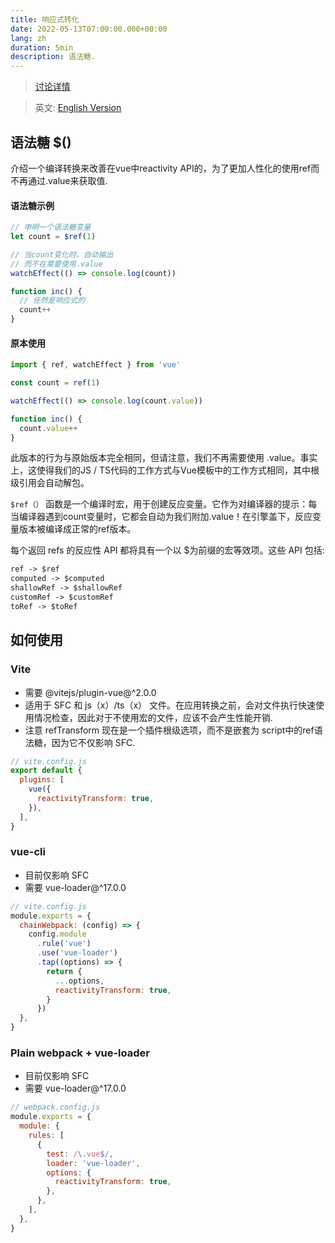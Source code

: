 ```yaml
---
title: 响应式转化
date: 2022-05-13T07:00:00.000+00:00
lang: zh
duration: 5min
description: 语法糖.
---
```



> [讨论详情](https://github.com/vuejs/rfcs/discussions/369)

> 英文: [English Version](/posts/reactivitytransform)
  ## 语法糖 $()

   <p> 介绍一个编译转换来改善在vue中reactivity API的，为了更加人性化的使用ref而不再通过.value来获取值.</p>

  #### 语法糖示例
  ```js
  // 申明一个语法糖变量
  let count = $ref(1)

  // 当count变化时，自动输出
  // 而不在需要使用.value
  watchEffect(() => console.log(count))

  function inc() {
    // 任然是响应式的
    count++
  }
  ```
  #### 原本使用
```js
import { ref, watchEffect } from 'vue'

const count = ref(1)

watchEffect(() => console.log(count.value))

function inc() {
  count.value++
}
  ```

  此版本的行为与原始版本完全相同，但请注意，我们不再需要使用 .value。事实上，这使得我们的JS / TS代码的工作方式与Vue模板中的工作方式相同，其中根级引用会自动解包。

  `$ref（）` 函数是一个编译时宏，用于创建反应变量。它作为对编译器的提示：每当编译器遇到count变量时，它都会自动为我们附加.value！在引擎盖下，反应变量版本被编译成正常的ref版本。

  每个返回 refs 的反应性 API 都将具有一个以 $为前缀的宏等效项。这些 API 包括:
  ```markdown
  ref -> $ref
  computed -> $computed
  shallowRef -> $shallowRef
  customRef -> $customRef
  toRef -> $toRef
  ```

  ## 如何使用

  ### Vite
  - 需要 @vitejs/plugin-vue@^2.0.0
  - 适用于 SFC 和 js（x）/ts（x） 文件。在应用转换之前，会对文件执行快速使用情况检查，因此对于不使用宏的文件，应该不会产生性能开销.
  - 注意 refTransform 现在是一个插件根级选项，而不是嵌套为 script中的ref语法糖，因为它不仅影响 SFC.
  ```js
  // vite.config.js
  export default {
    plugins: [
      vue({
        reactivityTransform: true,
      }),
    ],
  }
  ```

  ### vue-cli
  - 目前仅影响 SFC
  - 需要 vue-loader@^17.0.0
  ```js
  // vite.config.js
  module.exports = {
    chainWebpack: (config) => {
      config.module
        .rule('vue')
        .use('vue-loader')
        .tap((options) => {
          return {
            ...options,
            reactivityTransform: true,
          }
        })
    },
  }
  ```

  ### Plain webpack + vue-loader
  - 目前仅影响 SFC
  - 需要 vue-loader@^17.0.0
  ```js
  // webpack.config.js
  module.exports = {
    module: {
      rules: [
        {
          test: /\.vue$/,
          loader: 'vue-loader',
          options: {
            reactivityTransform: true,
          },
        },
      ],
    },
  }
  ```

